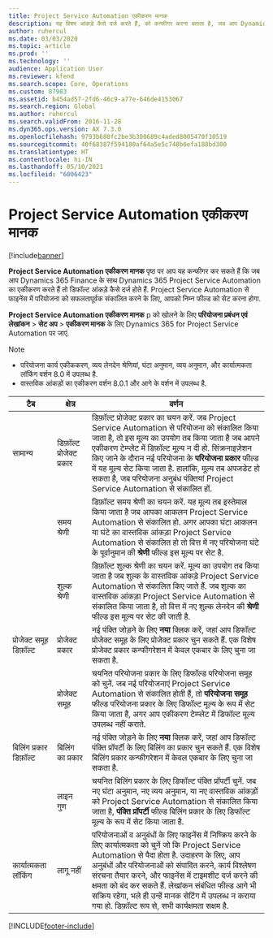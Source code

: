 ```yaml
---
title: Project Service Automation एकीकरण मानक
description: यह विषय आंकड़े कैसे दर्ज करते हैं, को कन्फीगर करना बताता है, जब आप Dynamics 365 Finance के साथ Microsoft Dynamics 365 for Project Service Automation का एकीकरण करते हैं.
author: ruhercul
ms.date: 03/03/2020
ms.topic: article
ms.prod: ''
ms.technology: ''
audience: Application User
ms.reviewer: kfend
ms.search.scope: Core, Operations
ms.custom: 87983
ms.assetid: b454ad57-2fd6-46c9-a77e-646de4153067
ms.search.region: Global
ms.author: ruhercul
ms.search.validFrom: 2016-11-28
ms.dyn365.ops.version: AX 7.3.0
ms.openlocfilehash: 9793b680fc2be3b300689c4aded8005470f30519
ms.sourcegitcommit: 40f68387f594180af64a5e5c748b6efa188bd300
ms.translationtype: HT
ms.contentlocale: hi-IN
ms.lasthandoff: 05/10/2021
ms.locfileid: "6006423"
---
```

# <a name="project-service-automation-integration-parameters"></a>Project Service Automation एकीकरण मानक

[!include[banner](../includes/banner.md)]

**Project Service Automation एकीकरण मानक** पृष्ठ पर आप यह कन्फीगर कर सकते हैं कि जब आप Dynamics 365 Finance के साथ Dynamics 365 Project Service Automation का एकीकरण करते हैं तो डिफॉल्ट आंकड़े कैसे दर्ज होते हैं. Project Service Automation से फाइनेंस में परियोजना को सफलतापूर्वक संकालित करने के लिए, आपको निम्न फील्ड को सेट करना होगा.

**Project Service Automation एकीकरण मानक** p को खोलने के लिए **परियोजना प्रबंधन एवं लेखांकन** \> **सेट अप** \> **एकीकरण मानक** के लिए Dynamics 365 for Project Service Automation पर जाएं. 

> [!NOTE]
> - परियोजना कार्य एकीककरण, व्यय लेनदेन श्रेणियां, घंटा अनुमान, व्यय अनुमान, और कार्यात्मकता लॉकिंग वर्शन 8.0 में उपलब्ध है.
> - वास्तविक आंकड़ों का एकीकरण वर्शन 8.0.1 और आगे के वर्शन में उपलब्ध है.


| टैब                    | क्षेत्र                | वर्णन |
|------------------------|----------------------|-------------|
| सामान्य                | डिफ़ॉल्ट प्रोजेक्‍ट प्रकार | डिफ़ॉल्ट प्रोजेक्ट प्रकार का चयन करें. जब Project Service Automation से परियोजना को संकालित किया जाता है, तो इस मूल्य का उपयोग तब किया जाता है जब आपने एकीकरण टेम्प्लेट में डिफ़ॉल्ट मूल्य न दी हो. सिंक्रनाइज़ेशन किए जाने के दौरान नई परियोजना के **परियोजना प्रकार** फील्ड में यह मूल्य सेट किया जाता है. हालांकि, मूल्य तब अपजडेट हो सकता है, जब परियोजना अनुबंध पंक्तियां Project Service Automation से संकालित हों. |
|                        | समय श्रेणी        | डिफ़ॉल्ट समय श्रेणी का चयन करें. यह मूल्य तब इस्तेमाल किया जाता है जब आपका आकलन Project Service Automation से संकालित हो. अगर आपका घंटा आकलन या घंटे का वास्तविक आंकड़ा Project Service Automation से संकालित हो तो वित्त में नए परियोजना घंटे के पूर्वानुमान की **श्रेणी** फील्ड इस मूल्य पर सेट है. |
|                        | शुल्क श्रेणी         | डिफ़ॉल्ट शुल्क श्रेणी का चयन करें. मूल्य का उपयोग तब किया जाता है जब शुल्क के वास्तविक आंकड़े Project Service Automation से संकालित किए जाते हैं. जब शुल्क का वास्तविक आंकड़ा Project Service Automation से संकालित किया जाता है, तो वित्त में नए शुल्क लेनदेन की **श्रेणी** फील्ड इस मूल्य पर सेट की जाती है. |
| प्रोजेक्ट समूह डिफ़ॉल्ट | प्रोजेक्ट प्रकार         | नई पंक्ति जोड़ने के लिए **नया** क्लिक करें, जहां आप डिफॉल्ट प्रोजेक्ट समूह के लिए प्रोजेक्ट प्रकार चुन सकते हैं. एक विशेष प्रोजेक्ट प्रकार कन्फीगरेशन में केवल एकबार के लिए चुना जा सकता है. |
|                        | प्रोजेक्ट समूह        | चयनित परियोजना प्रकार के लिए डिफॉल्ड परियोजना समूह को चुनें. जब नई परियोजनाएं Project Service Automation से संकालित होती हैं, तो **परियोजना समूह** फील्ड परियोजना प्रकार के लिए डिफॉल्ट मूल्य के रूप में सेट किया जाता है, अगर आप एकीकरण टेम्प्लेट में डिफॉल्ट मूल्य उपलब्ध नहीं कराते. |
| बिलिंग प्रकार डिफ़ॉल्ट  | बिलिंग का प्रकार         | नई पंक्ति जोड़ने के लिए **नया** क्लिक करें, जहां आप डिफॉल्ट पंक्ति प्रॉपर्टी के लिए बिलिंग का प्रकार चुन सकते हैं. एक विशेष बिलिंग प्रकार कन्फीगरेशन में केवल एकबार के लिए चुना जा सकता है. |
|                        | लाइन गुण        | चयनित बिलिंग प्रकार के लिए डिफॉल्ट पंक्ति प्रॉपर्टी चुनें. जब नए घंटा अनुमान, नए व्यय अनुमान, या नए वास्तविक आंकड़ों को Project Service Automation से संकालित किया जाता है, **पंक्ति प्रॉपर्टी** फील्ड बिलिंग प्रकार के लिए डिफॉल्ट मूल्य के रूप में सेट किया जाता है. |
| कार्यात्मकता लॉकिंग  | लागू नहीं       | परियोजनाओं व अनुबंधों के लिए फाइनेंस में निष्क्रिय करने के लिए कार्यात्मकता को चुनें जो कि Project Service Automation से पैदा होता है. उदाहरण के लिए, आप अनुबंधों और परियोजनाओं को संपादित करने, कार्य विश्लेषण संरचना तैयार करने, और फाइनेंस में टाइमशीट दर्ज करने की क्षमता को बंद कर सकते हैं. लेखांकन संबंधित फील्ड आगे भी सक्रिय रहेगा, भले ही उन्हें मानक सेटिंग में उपलब्ध न कराया गया हो. डिफ़ॉल्ट रूप से, सभी कार्यक्षमता सक्षम है. |


[!INCLUDE[footer-include](../includes/footer-banner.md)]